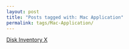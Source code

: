 ```yaml
---
layout: post
title: "Posts tagged with: Mac Application"
permalink: tags/Mac-Application/
---
```

[Disk Inventory X](/2012/07/disk-inventory-x)
